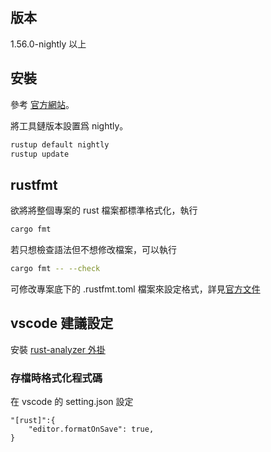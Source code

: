 ## 版本

1.56.0-nightly 以上

## 安裝

參考 [官方網站](https://www.rust-lang.org/tools/install)。

將工具鏈版本設置爲 nightly。
``` sh
rustup default nightly
rustup update
```

## rustfmt

欲將將整個專案的 rust 檔案都標準格式化，執行
``` sh
cargo fmt
```

若只想檢查語法但不想修改檔案，可以執行
``` sh
cargo fmt -- --check
```

可修改專案底下的 .rustfmt.toml 檔案來設定格式，詳見[官方文件](https://github.com/rust-lang/rustfmt/blob/master/Configurations.md)

## vscode 建議設定

安裝 [rust-analyzer 外掛](https://marketplace.visualstudio.com/items?itemName=matklad.rust-analyzer)

### 存檔時格式化程式碼
在 vscode 的 setting.json 設定
```
"[rust]":{
    "editor.formatOnSave": true,
}
```